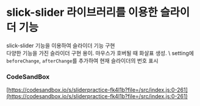# slick-slider 라이브러리를 이용한 슬라이더 기능

slick-slider 기능을 이용하여 슬라이더 기능 구현 \
다양한 기능을 가진 슬라이더 구현 용이. 마우스가 호버될 때 화살표 생성. \ 
setting에 `beforeChange`, `afterChange`를 추가하여 현재 슬라이더의 번호 표시

### CodeSandBox
[https://codesandbox.io/s/sliderpractice-fk4l1b?file=/src/index.js:0-261](https://codesandbox.io/s/sliderpractice-fk4l1b?file=/src/index.js:0-261)
